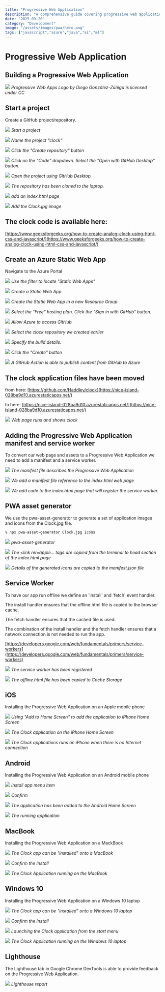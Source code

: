 ```yaml
---
title: "Progressive Web Application"
description: "A comprehensive guide covering progressive web application"
date: "2025-09-20"
category: "Development"
image: "/assets/images/pwa/hero.png"
tags: ["javascript","azure","java","ai","ml"]
---
```


# Progressive Web Application

## Building a Progressive Web Application

![](/assets/images/pwa/progressive-web-apps-logo.svg)
*Progressive Web Apps Logo by Diego González-Zúñiga is licensed under CC*


## Start a project

Create a GitHub project/repository.

![](/assets/images/pwa/screen-shot-2021-07-22-at-1.26.13-pm-1380x488.png)
*Start a project*

![](/assets/images/pwa/screen-shot-2021-07-22-at-1.26.40-pm-1382x1052.png)
*Name the project "clock"*

![](/assets/images/pwa/screen-shot-2021-07-22-at-1.27.31-pm-1376x808.png)
*Click the "Create repository" button*

![](/assets/images/pwa/screen-shot-2021-07-22-at-1.33.03-pm-1836x999.png)
*Click on the "Code" dropdown. Select the "Open with GitHub Desktop" button.*

![](/assets/images/pwa/screen-shot-2021-07-22-at-1.33.17-pm-1030x640.png)
*Open the project using GitHub Desktop*

![](/assets/images/pwa/screen-shot-2021-07-22-at-1.36.39-pm-1836x1260.png)
*The repository has been cloned to the laptop.*

![](/assets/images/pwa/screen-shot-2021-07-22-at-1.38.16-pm-1836x549.png)
*add an index.html page*

![](/assets/images/pwa/screen-shot-2021-07-22-at-5.01.07-pm-1824x1128.png)
*Add the Clock.jpg image*


## The clock code is available here:

[https://www.geeksforgeeks.org/how-to-create-analog-clock-using-html-css-and-javascript/](https://www.geeksforgeeks.org/how-to-create-analog-clock-using-html-css-and-javascript/)


## Create an Azure Static Web App

Navigate to the Azure Portal

![](/assets/images/pwa/screen-shot-2021-07-22-at-5.05.56-pm-1800x422.png)
*Use the filter to locate "Static Web Apps"*

![](/assets/images/pwa/screen-shot-2021-07-22-at-5.06.15-pm-1800x302.png)
*Create a Static Web App*

![](/assets/images/pwa/screen-shot-2021-07-22-at-5.06.40-pm-1794x1086.png)
*Create the Static Web App in a new Resource Group*

![](/assets/images/pwa/screen-shot-2021-07-22-at-5.07.04-pm-1802x1080.png)
*Select the "Free" hosting plan. Click the "Sign in with GitHub" button.*

![](/assets/images/pwa/screen-shot-2021-07-22-at-5.07.26-pm-1028x1206.png)
*Allow Azure to access GitHub*

![](/assets/images/pwa/screen-shot-2021-07-22-at-5.07.54-pm-1794x1086.png)
*Select the clock repository we created eariler*

![](/assets/images/pwa/screen-shot-2021-07-22-at-5.08.44-pm-1798x1090.png)
*Specify the build details.*

![](/assets/images/pwa/screen-shot-2021-07-22-at-5.09.07-pm-1800x1086.png)
*Click the "Create" button*

![](/assets/images/pwa/screen-shot-2021-07-22-at-5.22.07-pm-1836x1064.png)
*A GitHub Action is able to publish content from GitHub to Azure*


## The clock application files have been moved

from here: [https://github.com/Haddley/clock](https://nice-island-028ba9d10.azurestaticapps.net/)

to here: [https://nice-island-028ba9d10.azurestaticapps.net/](https://nice-island-028ba9d10.azurestaticapps.net/)

![](/assets/images/pwa/screen-shot-2021-07-22-at-8.43.57-pm-1836x1126.png)
*Web page runs and shows clock*


## Adding the Progressive Web Application manifest and service worker

To convert our web page and assets to a Progressive Web Application we need to add a manifest and a service worker.

![](/assets/images/pwa/screen-shot-2021-07-22-at-6.30.13-pm-1814x1284.png)
*The manifest file describes the Progressive Web Application*

![](/assets/images/pwa/screen-shot-2021-07-22-at-6.31.24-pm-1830x380.png)
*We add a manifest file reference to the index.html web page*

![](/assets/images/pwa/screen-shot-2021-07-22-at-8.54.03-pm-1836x452.png)
*We add code to the index.html page that will register the service worker.*


## PWA asset generator

We use the pwa-asset-generator to generate a set of application images and icons from the Clock.jpg file.

```bash
% npx pwa-asset-generator Clock.jpg icons
```

![](/assets/images/pwa/screen-shot-2021-07-22-at-6.37.42-pm-1836x1104.png)
*pwa-asset-generator*

![](/assets/images/pwa/screen-shot-2021-07-22-at-6.39.16-pm-1836x1144.png)
*The <link rel=apple... tags are copied from the terminal to head section of the index.html page*

![](/assets/images/pwa/screen-shot-2021-07-22-at-6.39.49-pm-1836x1145.png)
*Details of the generated icons are copied to the manifest.json file*


## Service Worker

To have our app run offline we define an 'install' and 'fetch' event handler.

The install handler ensures that the offline.html file is copied to the browser cache.

The fetch handler ensures that the cached file is used.

The combination of the install handler and the fetch handler ensures that a network connection is not needed to run the app.

[https://developers.google.com/web/fundamentals/primers/service-workers](https://developers.google.com/web/fundamentals/primers/service-workers)

![](/assets/images/pwa/screen-shot-2021-07-24-at-4.11.16-pm-1836x1109.png)
*The service worker has been registered*

![](/assets/images/pwa/screen-shot-2021-07-24-at-4.12.18-pm-1836x1107.png)
*The offline.html file has been copied to Cache Storage*


## iOS

Installing the Progressive Web Application on an Apple mobile phone

![](/assets/images/pwa/221112865-970014710226853-8664174310082239425-n-750x1334.jpg)
*Using "Add to Home Screen" to add the application to iPhone Home Screen*

![](/assets/images/pwa/app-749x411.jpg)
*The Clock application on the iPhone Home Screen*

![](/assets/images/pwa/221614587-799111130749627-6154123063083796691-n-750x1334.jpg)
*The Clock applications runs on iPhone when there is no Internet connection*


## Android

Installing the Progressive Web Application on an Android mobile phone

![](/assets/images/pwa/218393640-224505342860807-4269059075052798195-n-720x607.png)
*Install app menu item*

![](/assets/images/pwa/218456919-367382621414522-3645697656728876533-n-720x446.png)
*Confirm*

![](/assets/images/pwa/217628966-181149494000738-7175079271432635419-n-720x613.png)
*The application has been added to the Android Home Screen*

![](/assets/images/pwa/218449402-540617857358530-1249974336792165683-n-720x459.png)
*The running application*


## MacBook

Installing the Progressive Web Application on a MackBook

![](/assets/images/pwa/screen-shot-2021-07-22-at-9.52.52-pm-1836x1126.png)
*The Clock app can be "installed" onto a MacBook*

![](/assets/images/pwa/screen-shot-2021-07-22-at-9.53.04-pm-924x376.png)
*Confirm the Install*

![](/assets/images/pwa/screen-shot-2021-07-22-at-9.53.22-pm-1604x1166.png)
*The Clock Application running on the MacBook*


## Windows 10

Installing the Progressive Web Application on a Windows 10 laptop

![](/assets/images/pwa/microsoftteams-image-1-1293x715.png)
*The Clock app can be "installed" onto a Windows 10 laptop*

![](/assets/images/pwa/microsoftteams-image-2-611x345.png)
*Confirm the Install*

![](/assets/images/pwa/microsoftteams-image-3-1248x1019.png)
*Launching the Clock application from the start menu*

![](/assets/images/pwa/microsoftteams-image-4-1092x584.png)
*The Clock Application running on the Windows 10 laptop*


## Lighthouse

The Lighthouse tab in Google Chrome DevTools is able to provide feedback on the Progressive Web Application.

![](/assets/images/pwa/screen-shot-2021-07-22-at-9.18.29-pm-1836x1009.png)
*Lighthouse report*
